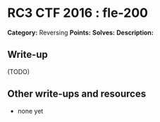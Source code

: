 # RC3 CTF 2016 : fle-200

**Category:** Reversing
**Points:**
**Solves:**
**Description:**



## Write-up

(TODO)

## Other write-ups and resources

* none yet
